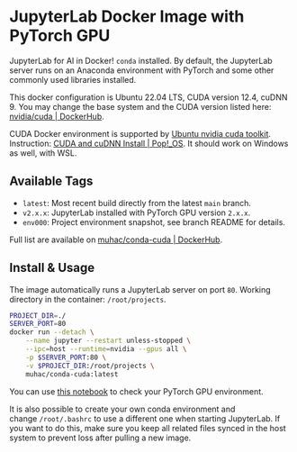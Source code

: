 # JupyterLab Docker Image with PyTorch GPU

JupyterLab for AI in Docker! `conda` installed. By default, the JupyterLab server runs on an Anaconda environment with PyTorch and some other commonly used libraries installed.

This docker configuration is Ubuntu 22.04 LTS, CUDA version 12.4, cuDNN 9. You may change the base system and the CUDA version listed here: [nvidia/cuda | DockerHub](https://hub.docker.com/r/nvidia/cuda/tags?page=1).

CUDA Docker environment is supported by [Ubuntu nvidia cuda toolkit](https://packages.ubuntu.com/jammy/amd64/nvidia-cuda-toolkit). Instruction: [CUDA and cuDNN Install | Pop!_OS](https://support.system76.com/articles/cuda/). It should work on Windows as well, with WSL.

## Available Tags

- `latest`: Most recent build directly from the latest `main` branch.
- `v2.x.x`: JupyterLab installed with PyTorch GPU version `2.x.x`.
- `env000`: Project environment snapshot, see branch README for details.

Full list are available on [muhac/conda-cuda | DockerHub](https://hub.docker.com/r/muhac/conda-cuda).

## Install & Usage

The image automatically runs a JupyterLab server on port `80`. Working directory in the container: `/root/projects`.

```bash
PROJECT_DIR=./
SERVER_PORT=80
docker run --detach \
    --name jupyter --restart unless-stopped \
    --ipc=host --runtime=nvidia --gpus all \
    -p $SERVER_PORT:80 \
    -v $PROJECT_DIR:/root/projects \
    muhac/conda-cuda:latest
```

You can use [this notebook](JupyterLabConfig/notebooks/PyTorchGPU.ipynb) to check your PyTorch GPU environment.

It is also possible to create your own conda environment and change `/root/.bashrc` to use a different one when starting JupyterLab. If you want to do this, make sure you keep all related files synced in the host system to prevent loss after pulling a new image.

